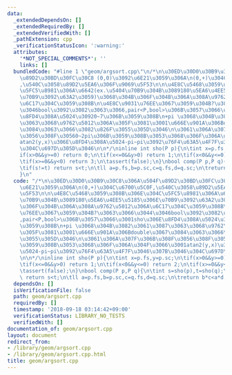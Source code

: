 ```yaml
---
data:
  _extendedDependsOn: []
  _extendedRequiredBy: []
  _extendedVerifiedWith: []
  _pathExtension: cpp
  _verificationStatusIcon: ':warning:'
  attributes:
    '*NOT_SPECIAL_COMMENTS*': ''
    links: []
  bundledCode: "#line 1 \"geom/argsort.cpp\"\n/*\n\u30ED\u30D0\u30B9\u30C8\u306A\u504F\
    \u89D2\u30BD\u30FC\u30C8 (0,0)\u3092\u6E21\u3059\u306A\n(0,+)\u304C\u6700\u5C0F\
    ,\u540C\u3058\u89D2\u5EA6\u306F\u9069\u5F53\n\n\u4E8C\u5468\u3059\u308B\u306E\u304C\
    \u5FC5\u8981\u306A\u6642(ex.\u5404\u70B9\u304B\u3089180\u5EA6\u4EE5\u5185\u306E\
    \u70B9\u3092\u63A2\u3059)\u3068\u304B\u306F\u304B\u306A\u308A\u9762\u5012\u306A\
    \u6C17\u304C\u3059\u308B\n\u4E8C\u9031\u76EE\u3067\u3059\u304B?\u3063\u3066\u3044\
    \u3046bool\u3092\u3082\u3063\u3066,pair<P,bool>\u306B\u3057\u3066\u3001sho\u306E\
    \u8FD4\u308A\u5024\u30920~7\u306B\u3059\u308B\n+pi \u3068\u304B\u3082\u3061\u3087\
    \u3063\u3068\u9762\u5012\u306A\u305F\u3081\u3001\u666E\u901A\u306Bdouble\u3067\
    \u3084\u3063\u3066\u3082\u826F\u3055\u305D\u3046\n\u3061\u306A\u307F\u306B\u308F\
    \u3056\u308F\u30560~2pi\u306B\u3059\u308B\u3053\u3068\u306F\u306A\u304F\u3066\u3001\
    atan2(y,x)\u306E\u8FD4\u308A\u5024-pi~pi\u3092\u76F4\u63A5\u4F7F\u3046\u307B\u3046\
    \u304C\u697D\u305D\u3046\n\n*/\ninline int sho(P p){\n\tint x=p.fs,y=p.sc;\n\t\
    if(x>0&&y>=0) return 0;\n\tif(x<=0&&y>0) return 1;\n\tif(x<0&&y<=0) return 2;\n\
    \tif(x>=0&&y<0) return 3;\n\tassert(false);\n}\nbool comp(P p,P q){\n\tint s=sho(p),t=sho(q);\n\
    \tif(s!=t) return s<t;\n\tll a=p.fs,b=p.sc,c=q.fs,d=q.sc;\n\treturn b*c<a*d;\n\
    }\n"
  code: "/*\n\u30ED\u30D0\u30B9\u30C8\u306A\u504F\u89D2\u30BD\u30FC\u30C8 (0,0)\u3092\
    \u6E21\u3059\u306A\n(0,+)\u304C\u6700\u5C0F,\u540C\u3058\u89D2\u5EA6\u306F\u9069\
    \u5F53\n\n\u4E8C\u5468\u3059\u308B\u306E\u304C\u5FC5\u8981\u306A\u6642(ex.\u5404\
    \u70B9\u304B\u3089180\u5EA6\u4EE5\u5185\u306E\u70B9\u3092\u63A2\u3059)\u3068\u304B\
    \u306F\u304B\u306A\u308A\u9762\u5012\u306A\u6C17\u304C\u3059\u308B\n\u4E8C\u9031\
    \u76EE\u3067\u3059\u304B?\u3063\u3066\u3044\u3046bool\u3092\u3082\u3063\u3066\
    ,pair<P,bool>\u306B\u3057\u3066\u3001sho\u306E\u8FD4\u308A\u5024\u30920~7\u306B\
    \u3059\u308B\n+pi \u3068\u304B\u3082\u3061\u3087\u3063\u3068\u9762\u5012\u306A\
    \u305F\u3081\u3001\u666E\u901A\u306Bdouble\u3067\u3084\u3063\u3066\u3082\u826F\
    \u3055\u305D\u3046\n\u3061\u306A\u307F\u306B\u308F\u3056\u308F\u30560~2pi\u306B\
    \u3059\u308B\u3053\u3068\u306F\u306A\u304F\u3066\u3001atan2(y,x)\u306E\u8FD4\u308A\
    \u5024-pi~pi\u3092\u76F4\u63A5\u4F7F\u3046\u307B\u3046\u304C\u697D\u305D\u3046\
    \n\n*/\ninline int sho(P p){\n\tint x=p.fs,y=p.sc;\n\tif(x>0&&y>=0) return 0;\n\
    \tif(x<=0&&y>0) return 1;\n\tif(x<0&&y<=0) return 2;\n\tif(x>=0&&y<0) return 3;\n\
    \tassert(false);\n}\nbool comp(P p,P q){\n\tint s=sho(p),t=sho(q);\n\tif(s!=t)\
    \ return s<t;\n\tll a=p.fs,b=p.sc,c=q.fs,d=q.sc;\n\treturn b*c<a*d;\n}"
  dependsOn: []
  isVerificationFile: false
  path: geom/argsort.cpp
  requiredBy: []
  timestamp: '2018-09-18 03:14:42+09:00'
  verificationStatus: LIBRARY_NO_TESTS
  verifiedWith: []
documentation_of: geom/argsort.cpp
layout: document
redirect_from:
- /library/geom/argsort.cpp
- /library/geom/argsort.cpp.html
title: geom/argsort.cpp
---
```

